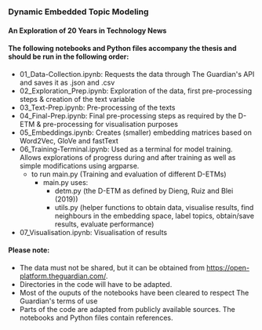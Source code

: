 ### Dynamic Embedded Topic Modeling
#### An Exploration of 20 Years in Technology News


#### The following notebooks and Python files accompany the thesis and should be run in the following order:
- 01_Data-Collection.ipynb: Requests the data through The Guardian's API and saves it as .json and .csv
- 02_Exploration_Prep.ipynb: Exploration of the data, first pre-processing steps & creation of the text variable
- 03_Text-Prep.ipynb: Pre-processing of the texts
- 04_Final-Prep.ipynb: Final pre-processing steps as required by the D-ETM & pre-processing for visualisation purposes
- 05_Embeddings.ipynb: Creates (smaller) embedding matrices based on Word2Vec, GloVe and fastText
- 06_Training-Terminal.ipynb: Used as a terminal for model training. Allows explorations of progress during and after training as well as simple modifications using argparse.
  - to run main.py (Training and evaluation of different D-ETMs)
    - main.py uses:
      - detm.py (the D-ETM as defined by Dieng, Ruiz and Blei (2019))
      - utils.py (helper functions to obtain data, visualise results, find neighbours in the embedding space, label topics, obtain/save results, evaluate performance)
- 07_Visualisation.ipynb: Visualisation of results

#### Please note:
- The data must not be shared, but it can be obtained from https://open-platform.theguardian.com/.
- Directories in the code will have to be adapted.
- Most of the ouputs of the notebooks have been cleared to respect The Guardian's terms of use
- Parts of the code are adapted from publicly available sources. The notebooks and Python files contain references.